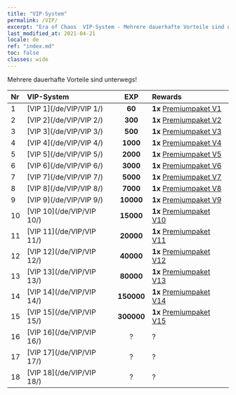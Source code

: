 ```yaml
---
title: "VIP-System"
permalink: /VIP/
excerpt: "Era of Chaos  VIP-System - Mehrere dauerhafte Vorteile sind unterwegs!"
last_modified_at: 2021-04-21
locale: de
ref: "index.md"
toc: false
classes: wide
---
```


  Mehrere dauerhafte Vorteile sind unterwegs!

  |  Nr  | VIP-System | EXP | Rewards |
  |:-----|:------------|:---:|:--------|
  | 1 | [VIP 1](/de/VIP/VIP 1/) | **60** | **1x** [Premiumpaket V1](/de/Items/con_1297/) |
  | 2 | [VIP 2](/de/VIP/VIP 2/) | **300** | **1x** [Premiumpaket V2](/de/Items/con_1298/) |
  | 3 | [VIP 3](/de/VIP/VIP 3/) | **500** | **1x** [Premiumpaket V3](/de/Items/con_1299/) |
  | 4 | [VIP 4](/de/VIP/VIP 4/) | **1000** | **1x** [Premiumpaket V4](/de/Items/con_1300/) |
  | 5 | [VIP 5](/de/VIP/VIP 5/) | **2000** | **1x** [Premiumpaket V5](/de/Items/con_1301/) |
  | 6 | [VIP 6](/de/VIP/VIP 6/) | **3000** | **1x** [Premiumpaket V6](/de/Items/con_1302/) |
  | 7 | [VIP 7](/de/VIP/VIP 7/) | **5000** | **1x** [Premiumpaket V7](/de/Items/con_1303/) |
  | 8 | [VIP 8](/de/VIP/VIP 8/) | **7000** | **1x** [Premiumpaket V8](/de/Items/con_1304/) |
  | 9 | [VIP 9](/de/VIP/VIP 9/) | **10000** | **1x** [Premiumpaket V9](/de/Items/con_1305/) |
  | 10 | [VIP 10](/de/VIP/VIP 10/) | **15000** | **1x** [Premiumpaket V10](/de/Items/con_1306/) |
  | 11 | [VIP 11](/de/VIP/VIP 11/) | **20000** | **1x** [Premiumpaket V11](/de/Items/con_1307/) |
  | 12 | [VIP 12](/de/VIP/VIP 12/) | **40000** | **1x** [Premiumpaket V12](/de/Items/con_1308/) |
  | 13 | [VIP 13](/de/VIP/VIP 13/) | **80000** | **1x** [Premiumpaket V13](/de/Items/con_1309/) |
  | 14 | [VIP 14](/de/VIP/VIP 14/) | **150000** | **1x** [Premiumpaket V14](/de/Items/con_1310/) |
  | 15 | [VIP 15](/de/VIP/VIP 15/) | **300000** | **1x** [Premiumpaket V15](/de/Items/con_1311/) |
  | 16 | [VIP 16](/de/VIP/VIP 16/) | ? | ? |
  | 17 | [VIP 17](/de/VIP/VIP 17/) | ? | ? |
  | 18 | [VIP 18](/de/VIP/VIP 18/) | ? | ? |
